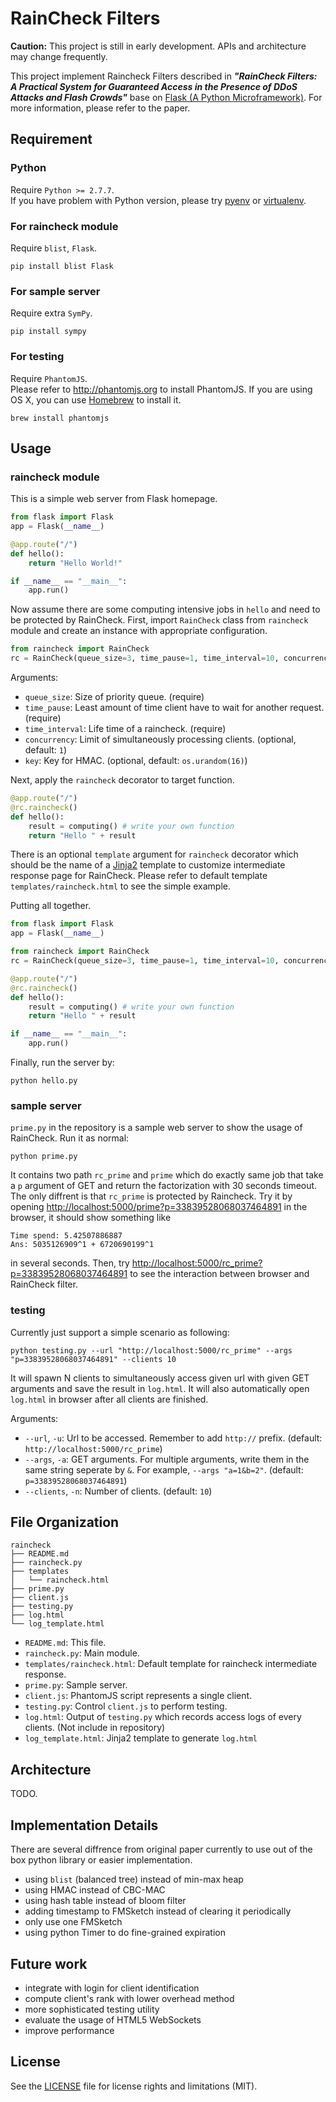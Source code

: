 # RainCheck Filters

**Caution:** This project is still in early development. APIs and architecture may change frequently.

This project implement Raincheck Filters described in **_"RainCheck Filters: A Practical System for Guaranteed Access in the Presence of DDoS Attacks and Flash Crowds"_** base on [Flask (A Python Microframework)](http://flask.pocoo.org/).
For more information, please refer to the paper.


## Requirement

### Python

Require `Python >= 2.7.7`.  
If you have problem with Python version, please try [pyenv](https://github.com/yyuu/pyenv) or [virtualenv](http://docs.python-guide.org/en/latest/dev/virtualenvs/).


### For raincheck module

Require `blist`, `Flask`.

```
pip install blist Flask
```


### For sample server

Require extra `SymPy`.

```
pip install sympy
```


### For testing

Require `PhantomJS`.  
Please refer to <http://phantomjs.org> to install PhantomJS.
If you are using OS X, you can use [Homebrew](http://brew.sh/) to install it.

```
brew install phantomjs
```


## Usage

### raincheck module

This is a simple web server from Flask homepage.

```python
from flask import Flask
app = Flask(__name__)

@app.route("/")
def hello():
    return "Hello World!"

if __name__ == "__main__":
    app.run()
```

Now assume there are some computing intensive jobs in ```hello``` and need to be protected by RainCheck.
First, import ```RainCheck``` class from ```raincheck``` module and create an instance with appropriate configuration.

```python
from raincheck import RainCheck
rc = RainCheck(queue_size=3, time_pause=1, time_interval=10, concurrency=1, key='this is secret key')
```

Arguments:
- ```queue_size```: Size of priority queue. (require)
- ```time_pause```: Least amount of time client have to wait for another request. (require)
- ```time_interval```: Life time of a raincheck. (require)
- ```concurrency```: Limit of simultaneously processing clients. (optional, default: ```1```)
- ```key```: Key for HMAC. (optional, default: ```os.urandom(16)```)

Next, apply the ```raincheck``` decorator to target function.

```python
@app.route("/")
@rc.raincheck()
def hello():
    result = computing() # write your own function
    return "Hello " + result
```

There is an optional ```template``` argument for ```raincheck``` decorator which should be the name of a [Jinja2](http://jinja.pocoo.org) template to customize intermediate response page for RainCheck.
Please refer to default template ```templates/raincheck.html``` to see the simple example.

Putting all together.

```python
from flask import Flask
app = Flask(__name__)

from raincheck import RainCheck
rc = RainCheck(queue_size=3, time_pause=1, time_interval=10, concurrency=1, key='this is secret key')

@app.route("/")
@rc.raincheck()
def hello():
    result = computing() # write your own function
    return "Hello " + result

if __name__ == "__main__":
    app.run()
```

Finally, run the server by:

```
python hello.py
```


### sample server

```prime.py``` in the repository is a sample web server to show the usage of RainCheck.
Run it as normal:

```
python prime.py
```

It contains two path ```rc_prime``` and ```prime``` which do exactly same job that take a ```p``` argument of GET and return the factorization with 30 seconds timeout.
The only diffrent is that ```rc_prime``` is protected by Raincheck.
Try it by opening <http://localhost:5000/prime?p=33839528068037464891> in the browser, it should show something like

```
Time spend: 5.42507886887
Ans: 5035126909^1 + 6720690199^1
```

in several seconds.
Then, try <http://localhost:5000/rc_prime?p=33839528068037464891> to see the interaction between browser and RainCheck filter.


### testing

Currently just support a simple scenario as following:

```
python testing.py --url "http://localhost:5000/rc_prime" --args "p=33839528068037464891" --clients 10
```

It will spawn N clients to simultaneously access given url with given GET arguments and save the result in ```log.html```.
It will also automatically open ```log.html``` in browser after all clients are finished.

Arguments:
- ```--url```, ```-u```: Url to be accessed. Remember to add ```http://``` prefix. (default: ```http://localhost:5000/rc_prime```)
- ```--args```, ```-a```: GET arguments. For multiple arguments, write them in the same string seperate by ```&```. For example, ```--args "a=1&b=2"```. (default: ```p=33839528068037464891```)
- ```--clients```, ```-n```: Number of clients. (default: ```10```)


## File Organization

```
raincheck
├── README.md
├── raincheck.py
├── templates
│   └── raincheck.html
├── prime.py
├── client.js
├── testing.py
├── log.html
└── log_template.html
```

- ```README.md```: This file.
- ```raincheck.py```: Main module.
- ```templates/raincheck.html```: Default template for raincheck intermediate response.
- ```prime.py```: Sample server.
- ```client.js```: PhantomJS script represents a single client.
- ```testing.py```: Control ```client.js``` to perform testing.
- ```log.html```: Output of ```testing.py``` which records access logs of every clients. (Not include in repository)
- ```log_template.html```: Jinja2 template to generate ```log.html```


## Architecture

TODO.


## Implementation Details

There are several diffrence from original paper currently to use out of the box python library or easier implementation.

- using ```blist``` (balanced tree) instead of min-max heap
- using HMAC instead of CBC-MAC
- using hash table instead of bloom filter
- adding timestamp to FMSketch instead of clearing it periodically
- only use one FMSketch
- using python Timer to do fine-grained expiration


## Future work

- integrate with login for client identification
- compute client's rank with lower overhead method
- more sophisticated testing utility
- evaluate the usage of HTML5 WebSockets
- improve performance


## License

See the [LICENSE](LICENSE.md) file for license rights and limitations (MIT).
